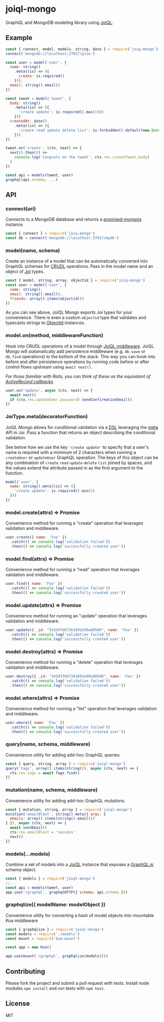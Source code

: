 # joiql-mongo

GraphQL and MongoDB modeling library using [JoiQL](https://github.com/craigspaeth/joiql).

## Example

````javascript
const { connect, model, models, string, date } = require('joiq-mongo')
connect('mongodb://localhost:27017/gluu')

const user = model('user', {
  name: string()
    .meta((is) => ({
      create: is.required()
    })),
  email: string().email()
})

const tweet = model('tweet', {
  body: string()
    .meta((is) => ({
      'create update': is.required().max(150)
    }))
  createdAt: date()
    .meta((is) => ({
      'create read update delete list': is.forbidden().default(new Date())
    }))
})

tweet.on('create', (ctx, next) => {
  next().then(() =>
    console.log('Congrats on the tweet', ctx.res.createTweet.body)
  )
})

const api = models(tweet, user)
graphql(api.schema, ...)
````

## API


### connect(uri)

Connects to a MongoDB database and returns a [promised-mongojs](https://github.com/gordonmleigh/promised-mongo) instance.

````javascript
const { connect } = require('joiq-mongo')
const db = connect('mongodb://localhost:27017/mydb')
````

### model(name, schema)

Create an instance of a model that can be automatically converted into GraphQL schemas for [CRUDL](https://www.wikiwand.com/en/Create,_read,_update_and_delete) operations. Pass in the model name and an object of [Joi](https://github.com/hapijs/joi) types.

````javascript
const { model, string, array, objectid } = require('joiq-mongo')
const user = model('user', {
  name: string(),
  email: string().email(),
  friends: array().items(objectid())
})
````

As you can see above, JoiQL Mongo exports Joi types for your convenience. There is even a custom `objectid` type that validates and typecasts strings to [ObjectId](https://github.com/mongodb/js-bson#objectid) instances.

### model.on(method, middlewareFunction)

Hook into CRUDL operations of a model through [JoiQL middleware](https://github.com/craigspaeth/joiql). JoiQL Mongo will automatically add persistence middleware (e.g. `db.save` or `db.find` operations) to the bottom of the stack. This way you can hook into before and after persistence operations by running code before or after control flows upstream using `await next()`.

_For those faimiliar with Rails, you can think of these as the equivalent of [ActiveRecord callbacks](http://api.rubyonrails.org/classes/ActiveRecord/Callbacks.html)._

````javascript
user.on('update', async (ctx, next) => {
  await next()
  if (ctx.res.updateUser.password) sendConfirmationEmail()
})
````

### JoiType.meta(decoratorFunction)

JoiQL Mongo allows for conditional validation via a [DSL](https://www.wikiwand.com/en/Domain-specific_language) leveraging the [meta](https://github.com/hapijs/joi/blob/v9.0.4/API.md#anymetameta) API in Joi. Pass a function that returns an object describing the conditional validation.

See below how we use the key `'create update'` to specify that a user's name is required with a minimum of 2 characters when running a `createUser` or `updateUser` GraphQL operation. The keys of this object can be any combination of `create` `read` `update` `delete` `list` joined by spaces, and the values extend the attribute passed in as the first argument to the function.

````javascript
model('user', {
  name: string().meta((is) => ({
    'create update': is.required().min(2)
  }))
})
````

### model.create(attrs) => Promise

Convenience method for running a "create" operation that leverages validation and middleware.

````javascript
user.create({ name: 'Foo' })
  .catch(() => console.log('validation failed'))
  .then(() => console.log('successfully created user'))
````

### model.find(attrs) => Promise

Convenience method for running a "read" operation that leverages validation and middleware.

````javascript
user.find({ name: 'Foo' })
  .catch(() => console.log('validation failed'))
  .then(() => console.log('successfully created user'))
````

### model.update(attrs) => Promise

Convenience method for running an "update" operation that leverages validation and middleware.

````javascript
user.update({ _id: "543d3fb87261692e99a80500", name: 'Foo' })
  .catch(() => console.log('validation failed'))
  .then(() => console.log('successfully created user'))
````

### model.destroy(attrs) => Promise

Convenience method for running a "delete" operation that leverages validation and middleware.

````javascript
user.destroy({ _id: "543d3fb87261692e99a80500", name: 'Foo' })
  .catch(() => console.log('validation failed'))
  .then(() => console.log('successfully created user'))
````

### model.where(attrs) => Promise

Convenience method for running a "list" operation that leverages validation and middleware.

````javascript
user.where({ name: 'Foo' })
  .catch(() => console.log('validation failed'))
  .then(() => console.log('successfully created user'))
````

### query(name, schema, middleware)

Convenience utility for adding add-hoc GraphQL queries.

````javascript
const { query, string, array } = require('joiql-mongo')
query('tags', array().items(string()), async (ctx, next) => {
  ctx.res.tags = await Tags.find()
})
````

### mutation(name, schema, middleware)

Convenience utility for adding add-hoc GraphQL mutations.

````javascript
const { mutation, string, array } = require('joiql-mongo')
mutation('emailBlast', string().meta({ args: {
  emails: array().items(string().email())
} }), async (ctx, next) => {
  await sendEmail()
  ctx.res.emailBlast = 'success'
  next()
})
````

### models(...models)

Combine a set of models into a [JoiQL](https://github.com/craigspaeth/joiql) instance that exposes a [GraphQL.js](https://github.com/graphql/graphql-js) schema object.

````javascript
const { models } = require('joiql-mongo')
//...
const api = models(tweet, user)
app.use('/graphql', graphqlHTTP({ schema: api.schema }))
````

### graphqlize({ modelName: modelObject })

Convenience utility for converting a hash of model objects into mountable Koa middleware

````javascript
const { graphqlize } = require('joiql-mongo')
const models = require('./models')
const mount = require('koa-mount')

const app = new Koa()

app.use(mount('/graphql', graphqlize(models))))
````

## Contributing

Please fork the project and submit a pull request with tests. Install node modules `npm install` and run tests with `npm test`.

## License

MIT
